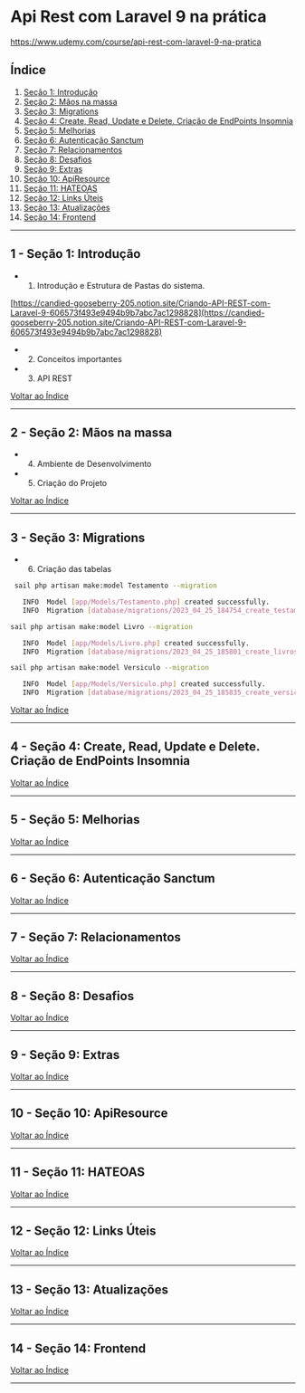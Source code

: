 # Api Rest com Laravel 9 na prática

https://www.udemy.com/course/api-rest-com-laravel-9-na-pratica


## <a name="indice">Índice</a>

1. [Seção 1: Introdução](#parte1)     
2. [Seção 2: Mãos na massa](#parte2)     
3. [Seção 3: Migrations](#parte3)     
4. [Seção 4: Create, Read, Update e Delete. Criação de EndPoints Insomnia](#parte4)     
5. [Seção 5: Melhorias](#parte5)     
6. [Seção 6: Autenticação Sanctum](#parte6)     
7. [Seção 7: Relacionamentos](#parte7)     
8. [Seção 8: Desafios](#parte8)     
9. [Seção 9: Extras](#parte9)     
10. [Seção 10: ApiResource](#parte10)     
11. [Seção 11: HATEOAS](#parte11)     
12. [Seção 12: Links Úteis](#parte12)     
13. [Seção 13: Atualizações](#parte13)     
14. [Seção 14: Frontend](#parte14)     
---


## <a name="parte1">1 - Seção 1: Introdução</a>

- 1. Introdução e Estrutura de Pastas do sistema.

[https://candied-gooseberry-205.notion.site/Criando-API-REST-com-Laravel-9-606573f493e9494b9b7abc7ac1298828](https://candied-gooseberry-205.notion.site/Criando-API-REST-com-Laravel-9-606573f493e9494b9b7abc7ac1298828)

- 2. Conceitos importantes
- 3. API REST

[Voltar ao Índice](#indice)

---


## <a name="parte2">2 - Seção 2: Mãos na massa</a>

- 4. Ambiente de Desenvolvimento
- 5. Criação do Projeto

[Voltar ao Índice](#indice)

---


## <a name="parte3">3 - Seção 3: Migrations</a>

- 6. Criação das tabelas


```bash
 sail php artisan make:model Testamento --migration

   INFO  Model [app/Models/Testamento.php] created successfully.  
   INFO  Migration [database/migrations/2023_04_25_184754_create_testamentos_table.php] created successfully. 

sail php artisan make:model Livro --migration

   INFO  Model [app/Models/Livro.php] created successfully.  
   INFO  Migration [database/migrations/2023_04_25_185801_create_livros_table.php] created successfully.  

sail php artisan make:model Versiculo --migration

   INFO  Model [app/Models/Versiculo.php] created successfully.  
   INFO  Migration [database/migrations/2023_04_25_185835_create_versiculos_table.php] created successfully.  
```


[Voltar ao Índice](#indice)

---


## <a name="parte4">4 - Seção 4: Create, Read, Update e Delete. Criação de EndPoints Insomnia</a>



[Voltar ao Índice](#indice)

---


## <a name="parte5">5 - Seção 5: Melhorias</a>



[Voltar ao Índice](#indice)

---


## <a name="parte6">6 - Seção 6: Autenticação Sanctum</a>



[Voltar ao Índice](#indice)

---


## <a name="parte7">7 - Seção 7: Relacionamentos</a>



[Voltar ao Índice](#indice)

---


## <a name="parte8">8 - Seção 8: Desafios</a>



[Voltar ao Índice](#indice)

---


## <a name="parte9">9 - Seção 9: Extras</a>



[Voltar ao Índice](#indice)

---


## <a name="parte10">10 - Seção 10: ApiResource</a>



[Voltar ao Índice](#indice)

---


## <a name="parte11">11 - Seção 11: HATEOAS</a>



[Voltar ao Índice](#indice)

---


## <a name="parte12">12 - Seção 12: Links Úteis</a>



[Voltar ao Índice](#indice)

---


## <a name="parte13">13 - Seção 13: Atualizações</a>



[Voltar ao Índice](#indice)

---


## <a name="parte14">14 - Seção 14: Frontend</a>



[Voltar ao Índice](#indice)

---

